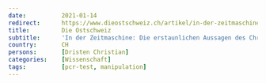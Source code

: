 ```yaml
---
date:          2021-01-14
redirect:      https://www.dieostschweiz.ch/artikel/in-der-zeitmaschine-die-erstaunlichen-aussagen-des-christian-drosten-NYKlKYl
title:         Die Ostschweiz
subtitle:      'In der Zeitmaschine: Die erstaunlichen Aussagen des Christian Drosten'
country:       CH
persons:       [Dristen Christian]
categories:    [Wissenschaft]
tags:          [pcr-test, manipulation]
---
```

